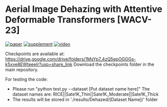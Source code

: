 # Aerial Image Dehazing with Attentive Deformable Transformers [WACV-23]

[![paper](https://img.shields.io/badge/arXiv-Paper-<COLOR>.svg)](https://openaccess.thecvf.com/content/WACV2023/papers/Kulkarni_Aerial_Image_Dehazing_With_Attentive_Deformable_Transformers_WACV_2023_paper.pdf)
[![supplement](https://img.shields.io/badge/Supplementary-Material-red)](https://openaccess.thecvf.com/content/WACV2023/supplemental/Kulkarni_Aerial_Image_Dehazing_WACV_2023_supplemental.pdf)
[![video](https://img.shields.io/badge/Video-Presentation-F9D371)](https://drive.google.com/file/d/1pnQ7vyX_bjveLv9r29ah-pofkpiJY5Ry/view?usp=share_link)

Checkpoints are available at: https://drive.google.com/drive/folders/1MsYp7_4zQ5epOGGGs-k5xve8EWteeeIr?usp=share_link 
Download the checkpoints folder in the main repository.

For testing the code:
- Please run "python test.py --dataset [Put dataset name here]"
The dataset names are: RICE||Sate1K_Thin||Sate1K_Moderate||Sate1K_Thick
- The results will be stored in './results/Dehazed/[Dataset Name]/' folder
